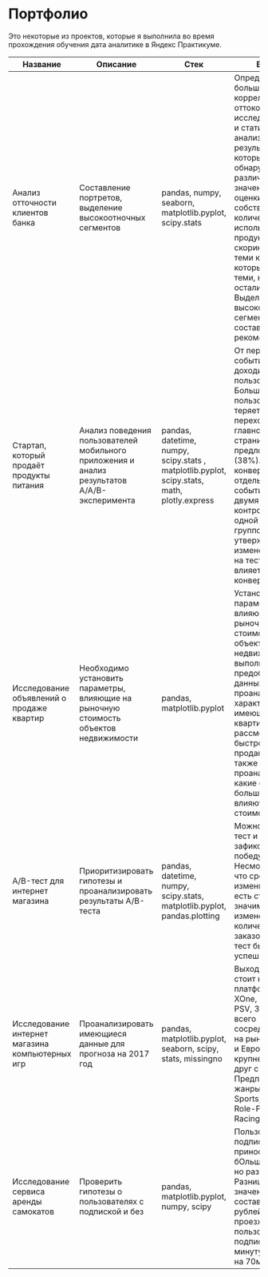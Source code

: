 # Портфолио

Это некоторые из проектов, которые я выполнила во время прохождения обучения дата аналитике в Яндекс Практикуме.

| Название                                           | Описание                                                                                                                             | Стек                                                                                  | Выводы                                                                                                                                                                                                      |
|----------------------------------------------------|---------------------------------------------------------------------------------------------------------------------------------------|---------------------------------------------------------------------------------------|--------------------------------------------------------------------------------------------------------------------------------------------------------------------------------------------------------------|
| Анализ отточности клиентов банка                   | Составление портретов, выделение высокоотночных сегментов                                                                            | pandas, numpy, seaborn, matplotlib.pyplot, scipy.stats                               | Определили, что больше всего коррелирует с оттоком, провели исследовательский и статистический анализ, по результатам которых были обнаружены различия средних значений дохода, оценки собственности, количества используемых продуктов и скоринга между теми клиентами, которые ушли и теми, которые остались. Выделила высокооточные сегменты и составила рекомендации |
| Стартап, который продаёт продукты питания         | Анализ поведения пользователей мобильного приложения и анализ результатов A/A/B-эксперимента                                          | pandas, datetime, numpy, scipy.stats , matplotlib.pyplot, scipy.stats, math, plotly.express | От первого события до оплаты доходит 47.7 % пользователей. Больше всего пользователей теряется при переходе с главного экрана на страницу с предложениями (38%). Сравнила конверсии по всем отдельным событиям между двумя контрольными и одной тестовой группой. Можно утверждать, что изменение шрифта на тестируемый не влияет на конверсию |
| Исследование объявлений о продаже квартир         | Необходимо установить параметры, влияющие на рыночную стоимость объектов недвижимости                                                  | pandas, matplotlib.pyplot                                                             | Установила параметры, влияющие на рыночную стоимость объектов недвижимости, выполнила предобработку данных, проанализировала характеристики имеющихся квартир, рассмотрела, как быстро они продаются, а также проанализировала, какие факторы больше всего влияют на стоимость |
| A/B-тест для интернет магазина                   | Приоритизировать гипотезы и проанализировать результаты A/B-теста                                                                      | pandas, datetime, numpy, scipy.stats, matplotlib.pyplot, pandas.plotting             | Можно остановить тест и зафиксировать победу группы В. Несмотря на то, что средний чек не изменился, у нас есть статистически значимые изменения в количестве заказов, а значит тест был успешным |
| Исследование интернет магазина компьютерных игр   | Проанализировать имеющиеся данные для прогноза на 2017 год                                                                              | pandas, matplotlib.pyplot, seaborn, scipy, stats, missingno                           | Выходить с играми стоит на платформы PS4, XOne, PC, WiiU, PSV, 3DS. Лучше всего сосредоточиться на рынке Америки и Европы, они крупнее и похожи друг с другом. Предпочтительные жанры: Shooter, Sports, Action, Role-Playing, Racing и Fighting   |
| Исследование сервиса аренды самокатов             | Проверить гипотезы о пользователях с подпиской и без                                                                                  | pandas, matplotlib.pyplot, numpy, scipy                                               | Пользователи с подпиской приносят компании бОльшую прибыль, но разрыв невелик. Разница в среднем значении выручки составляет 36,7 рублей. В среднем проезжают пользователи с подпиской на минуту дольше и на 70м дальше    |
